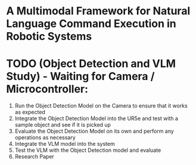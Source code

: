 # A Multimodal Framework for Natural Language Command Execution in Robotic Systems

# TODO (Object Detection and VLM Study) - Waiting for Camera / Microcontroller:
1. Run the Object Detection Model on the Camera to ensure that it works as expected
2. Integrate the Object Detection Model into the UR5e and test with a sample object and see if it is picked up
3. Evaluate the Object Detection Model on its own and perform any operations as necessary
4. Integrate the VLM model into the system
5. Test the VLM with the Object Detection model and evaluate 
6. Research Paper



